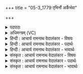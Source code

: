 +++
title = "05-3_1779 एभिर्नो अर्कैर्भवा"

+++
<details><summary>पदपाठः</summary>

ए꣣भिः꣢। नः꣣। अर्कैः꣢। भ꣡व꣢꣯। नः꣣। अर्वा꣢ङ्। स्वः꣡। न। ज्यो꣡तिः꣢꣯। अ꣡ग्ने꣢꣯। वि꣡श्वे꣢꣯भिः। सु꣣म꣡नाः꣢। सु꣣। म꣡नाः꣢꣯। अ꣡नी꣢꣯कैः। १७७९।
</details>

<details><summary>अधिमन्त्रम् (VC)</summary>

- अग्निः
- वामदेवो गौतमः
- पदपङ्क्तिः
- पञ्चमः
</details>

<details><summary>हिन्दी : आचार्य रामनाथ वेदालंकार - विषयः</summary>

अगले मन्त्र में परमात्मा से प्रार्थना की गयी है।
</details>

<details><summary>हिन्दी : आचार्य रामनाथ वेदालंकार - पदार्थः</summary>

पदार्थान्वय -  हे (अग्ने) जीवनाधार, सर्वान्तर्यामी जगदीश ! आप (एभिः) इन (अर्कैः) अर्चना के साधन वेदमन्त्रों द्वारा (नः अर्वाङ्) हमारे अभिमुख (भव) होओ ! आप (स्वः न) सूर्य के समान (ज्योतिः) ज्योतिःस्वरूप हो। (सुमनाः) प्रसन्न मनवाले आप (विश्वेभिः) सब (अनीकैः) सद्गुणों की सेनाओं के साथ वा तेजों के साथ (नः अर्वाङ् भव) हमारे अभिमुख होओ ॥३॥ यहाँ उपमालङ्कार है ॥३॥
</details>

<details><summary>हिन्दी : आचार्य रामनाथ वेदालंकार - भावार्थः</summary>

भावार्थ -  जैसे सूर्य अपनी किरणों से हमारे अभिमुख होता है, वैसे ही जगदीश्वर सब सद्गुणों और तेजों के साथ हमें प्राप्त हो ॥३॥ इस खण्ड में आनन्द-धाराओं, परमेश्वर, जीवात्मा और द्विजन्मा के विषयों का वर्णन होने से इस खण्ड की पूर्व खण्ड के साथ संगति है ॥ बीसवें अध्याय में प्रथम खण्ड समाप्त ॥
</details>

<details><summary>संस्कृत : आचार्य रामनाथ वेदालंकार - विषयः</summary>

अथ परमात्मा प्रार्थ्यते।
</details>

<details><summary>संस्कृत : आचार्य रामनाथ वेदालंकार - पदार्थः</summary>

पदार्थान्वय -  हे (अग्ने) जीवनाधार सर्वान्तर्यामिन् जगदीश ! त्वम् (एभिः) एतैः (अर्कैः) अर्चनसाधनैः वेदमन्त्रैः। [अर्को मन्त्रो भवति यदनेनार्चन्ति। निरु० ५।५] (नः अर्वाङ्) अस्मदभिमुखः (भव) जायस्व। त्वम् (स्वः न) सूर्य इव (ज्योतिः) ज्योतिःस्वरूपोऽसि। (सुमनाः) प्रसन्नमनाः त्वम् (विश्वेभिः) सर्वैः (अनीकैः२) सद्गुणसैन्यैः तेजोभिर्वा सह (नः अर्वाङ् भव) अस्मदभिमुखो भव ॥३॥३ अत्रोपमालङ्कारः ॥३॥
</details>

<details><summary>संस्कृत : आचार्य रामनाथ वेदालंकार - भावार्थः</summary>

भावार्थ -  यथा सूर्यः स्वरश्मिभिरस्मदभिमुखो जायते तथैव जगदीश्वरोऽखिलैः सद्गुणैस्तेजोभिश्चास्मान् प्राप्नुयात् ॥३॥ अस्मिन् खण्डे आनन्दधाराणां परमेश्वरस्य जीवात्मनो द्विजन्मनश्च विषयाणां वर्णनादेतत्खण्डस्य पूर्वखण्डेन संगतिर्वेद्या ॥
</details>